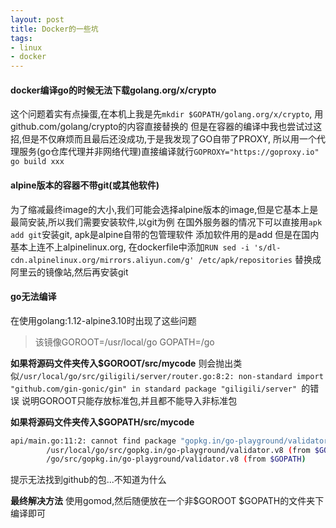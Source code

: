 ```yaml
---
layout: post
title: Docker的一些坑
tags:
- linux
- docker
---
```


#### docker编译go的时候无法下载golang.org/x/crypto
这个问题着实有点操蛋,在本机上我是先`mkdir $GOPATH/golang.org/x/crypto`, 用github.com/golang/crypto的内容直接替换的
但是在容器的编译中我也尝试过这招,但是不仅麻烦而且最后还没成功,于是我发现了GO自带了PROXY, 所以用一个代理服务(go仓库代理并非网络代理)直接编译就行`GOPROXY="https://goproxy.io" go build xxx`

#### alpine版本的容器不带git(或其他软件)
为了缩减最终image的大小,我们可能会选择alpine版本的image,但是它基本上是最简安装,所以我们需要安装软件,以git为例
在国外服务器的情况下可以直接用`apk add git`安装git, apk是alpine自带的包管理软件 添加软件用的是add
但是在国内基本上连不上alpinelinux.org, 在dockerfile中添加`RUN sed -i 's/dl-cdn.alpinelinux.org/mirrors.aliyun.com/g' /etc/apk/repositories` 替换成阿里云的镜像站,然后再安装git

#### go无法编译
在使用golang:1.12-alpine3.10时出现了这些问题
> 该镜像GOROOT=/usr/local/go GOPATH=/go

**如果将源码文件夹传入$GOROOT/src/mycode** 则会抛出类似`/usr/local/go/src/giligili/server/router.go:8:2: non-standard import "github.com/gin-gonic/gin" in standard package "giligili/server"
`的错误
说明GOROOT只能存放标准包,并且都不能导入非标准包

**如果将源码文件夹传入$GOPATH/src/mycode**
```sh
api/main.go:11:2: cannot find package "gopkg.in/go-playground/validator.v8" in any of:
        /usr/local/go/src/gopkg.in/go-playground/validator.v8 (from $GOROOT)
        /go/src/gopkg.in/go-playground/validator.v8 (from $GOPATH)
```
提示无法找到github的包...不知道为什么

**最终解决方法**
使用gomod,然后随便放在一个非$GOROOT $GOPATH的文件夹下编译即可